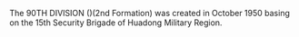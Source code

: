 The 90TH DIVISION ()(2nd Formation) was created in October 1950 basing on the 15th Security Brigade of Huadong Military Region.
